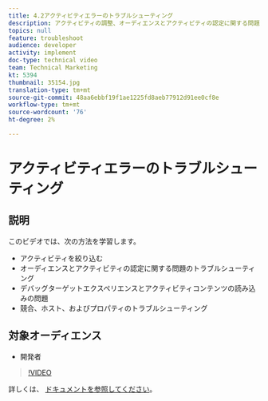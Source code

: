 ```yaml
---
title: 4.2アクティビティエラーのトラブルシューティング
description: アクティビティの調整、オーディエンスとアクティビティの認定に関する問題のトラブルシューティング、ターゲットエクスペリエンスとアクティビティコンテンツの読み込みに関する問題のデバッグ、競合、ホスト、およびプロパティのトラブルシューティング
topics: null
feature: troubleshoot
audience: developer
activity: implement
doc-type: technical video
team: Technical Marketing
kt: 5394
thumbnail: 35154.jpg
translation-type: tm+mt
source-git-commit: 48aa6ebbf19f1ae1225fd8aeb77912d91ee0cf8e
workflow-type: tm+mt
source-wordcount: '76'
ht-degree: 2%

---
```



# アクティビティエラーのトラブルシューティング

## 説明

このビデオでは、次の方法を学習します。

* アクティビティを絞り込む
* オーディエンスとアクティビティの認定に関する問題のトラブルシューティング
* デバッグターゲットエクスペリエンスとアクティビティコンテンツの読み込みの問題
* 競合、ホスト、およびプロパティのトラブルシューティング

## 対象オーディエンス

* 開発者

>[!VIDEO](https://video.tv.adobe.com/v/35154/?quality=12)

詳しくは、 [ドキュメントを参照してください](https://docs.adobe.com/content/help/en/target/using/troubleshoot/troubleshooting-target.html)。
